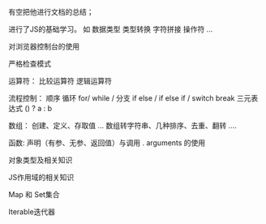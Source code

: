 
 有空把他进行文档的总结；

进行了JS的基础学习。 
如
    数据类型 
    类型转换
    字符拼接
    操作符
    ...

对浏览器控制台的使用

严格检查模式

运算符：
比较运算符
逻辑运算符
    
流程控制：
        顺序
        循环  for/ while /
        分支  if else  / if else if / switch break
        三元表达式  () ? a : b

数组：
        创建、定义、存取值 ...
        数组转字符串、几种排序、去重、翻转 ....

函数:
        声明（有参、无参、返回值）与调用 .
        arguments 的使用

对象类型及相关知识

JS作用域的相关知识


Map 和 Set集合

Iterable迭代器


